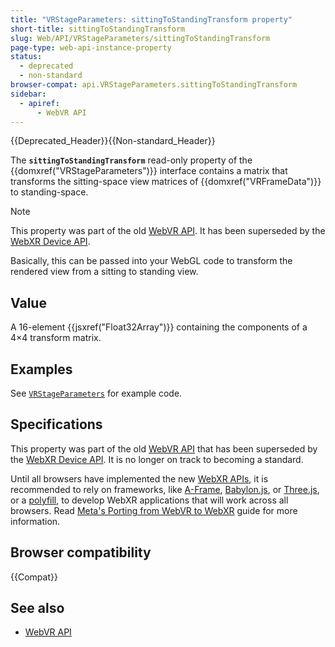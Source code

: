 ```yaml
---
title: "VRStageParameters: sittingToStandingTransform property"
short-title: sittingToStandingTransform
slug: Web/API/VRStageParameters/sittingToStandingTransform
page-type: web-api-instance-property
status:
  - deprecated
  - non-standard
browser-compat: api.VRStageParameters.sittingToStandingTransform
sidebar:
  - apiref:
      - WebVR API
---
```


{{Deprecated_Header}}{{Non-standard_Header}}

The **`sittingToStandingTransform`** read-only property of the {{domxref("VRStageParameters")}} interface contains a matrix that transforms the sitting-space view matrices of {{domxref("VRFrameData")}} to standing-space.

> [!NOTE]
> This property was part of the old [WebVR API](https://immersive-web.github.io/webvr/spec/1.1/). It has been superseded by the [WebXR Device API](https://immersive-web.github.io/webxr/).

Basically, this can be passed into your WebGL code to transform the rendered view from a sitting to standing view.

## Value

A 16-element {{jsxref("Float32Array")}} containing the components of a 4×4 transform matrix.

## Examples

See [`VRStageParameters`](/en-US/docs/Web/API/VRStageParameters#examples) for example code.

## Specifications

This property was part of the old [WebVR API](https://immersive-web.github.io/webvr/spec/1.1/) that has been superseded by the [WebXR Device API](https://immersive-web.github.io/webxr/). It is no longer on track to becoming a standard.

Until all browsers have implemented the new [WebXR APIs](/en-US/docs/Web/API/WebXR_Device_API/Fundamentals), it is recommended to rely on frameworks, like [A-Frame](https://aframe.io/), [Babylon.js](https://www.babylonjs.com/), or [Three.js](https://threejs.org/), or a [polyfill](https://github.com/immersive-web/webxr-polyfill), to develop WebXR applications that will work across all browsers. Read [Meta's Porting from WebVR to WebXR](https://developers.meta.com/horizon/documentation/web/port-vr-xr/) guide for more information.

## Browser compatibility

{{Compat}}

## See also

- [WebVR API](/en-US/docs/Web/API/WebVR_API)
